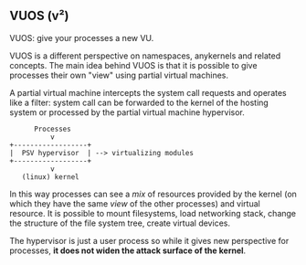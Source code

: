 ## VUOS (v²)

VUOS: give your processes a new VU.

VUOS is a different perspective on namespaces, anykernels and related concepts.
The main idea behind VUOS is that it is possible to give processes their own "view"
using partial virtual machines.

A partial virtual machine intercepts the system call requests and operates like a filter:
system call can be forwarded to the kernel of the hosting system or processed by the partial
virtual machine hypervisor.

          Processes
              v
    +------------------+
    |  PSV hypervisor  | --> virtualizing modules
    +------------------+
              v
       (linux) kernel

In this way processes can see a *mix* of resources provided by the kernel (on which they have
the same *view* of the other processes) and virtual resource.
It is possible to mount filesystems, load networking stack, change the structure of the file system
tree, create virtual devices.

The hypervisor is just a user process so while it gives new perspective for processes, **it does not widen the attack surface of the kernel**.

